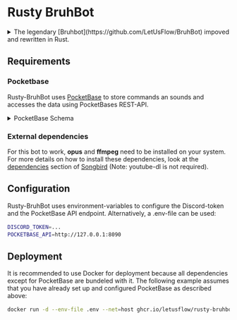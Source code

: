 # Rusty BruhBot

<details>
<summary>The legendary [Bruhbot](https://github.com/LetUsFlow/BruhBot) impoved and rewritten in Rust.</summary>

![BruhBot Logo](logo.jpg)
</details>

## Requirements

### Pocketbase

Rusty-BruhBot uses [PocketBase](https://pocketbase.io/) to store commands an sounds and accesses the data using PocketBases REST-API.

<details>
<summary>PocketBase Schema</summary>

```json
[
    {
        "id": "zteq3osgzz3rli1",
        "name": "sounds",
        "type": "base",
        "system": false,
        "schema": [
            {
                "id": "dvimlam0",
                "name": "audio",
                "type": "file",
                "system": false,
                "required": true,
                "unique": false,
                "options": {
                    "maxSelect": 1,
                    "maxSize": 5242880,
                    "mimeTypes": [],
                    "thumbs": []
                }
            },
            {
                "id": "v1dwfeqt",
                "name": "command",
                "type": "text",
                "system": false,
                "required": true,
                "unique": true,
                "options": {
                    "min": null,
                    "max": null,
                    "pattern": ""
                }
            }
        ],
        "listRule": "",
        "viewRule": "",
        "createRule": null,
        "updateRule": null,
        "deleteRule": null,
        "options": {}
    }
]
```
</details>

### External dependencies
For this bot to work, **opus** and **ffmpeg** need to be installed on your system.
For more details on how to install these dependencies, look at the [dependencies](https://github.com/serenity-rs/songbird/#dependencies) section of [Songbird](https://github.com/serenity-rs/songbird) (Note: youtube-dl is not required).

## Configuration

Rusty-BruhBot uses environment-variables to configure the Discord-token and the PocketBase API endpoint. Alternatively, a .env-file can be used:

```bash
DISCORD_TOKEN=...
POCKETBASE_API=http://127.0.0.1:8090
```

## Deployment
It is recommended to use Docker for deployment because all dependencies except for PocketBase are bundeled with it.
The following example assumes that you have already set up and configured PocketBase as described above:
```bash
docker run -d --env-file .env --net=host ghcr.io/letusflow/rusty-bruhbot
```

